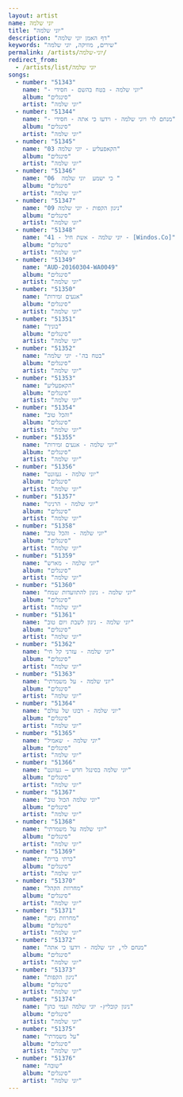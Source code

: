 ```yaml
---
layout: artist
name: יוני שלמה
title: "יוני שלמה"
description: "דף האמן יוני שלמה"
keywords: "שירים, מוזיקה, יוני שלמה"
permalink: /artists/יוני-שלמה/
redirect_from:
  - /artists/list/יוני שלמה
songs:
  - number: "51343"
    name: "- יוני שלמה - בטח בהשם - חסידי"
    album: "סינגלים"
    artist: "יוני שלמה"
  - number: "51344"
    name: "- מנחם לוי ויוני שלמה - וידעו כי אתה - חסידי"
    album: "סינגלים"
    artist: "יוני שלמה"
  - number: "51345"
    name: "03 הקאפעליע - יוני שלמה"
    album: "סינגלים"
    artist: "יוני שלמה"
  - number: "51346"
    name: "06  כי ישמע  יוני שלמה "
    album: "סינגלים"
    artist: "יוני שלמה"
  - number: "51347"
    name: "09 ניגון הקפות - יוני שלמה"
    album: "סינגלים"
    artist: "יוני שלמה"
  - number: "51348"
    name: "41 - יוני שלמה - אשת חיל - [Windos.Co]"
    album: "סינגלים"
    artist: "יוני שלמה"
  - number: "51349"
    name: "AUD-20160304-WA0049"
    album: "סינגלים"
    artist: "יוני שלמה"
  - number: "51350"
    name: "אנעים זמירות"
    album: "סינגלים"
    artist: "יוני שלמה"
  - number: "51351"
    name: "בוניך"
    album: "סינגלים"
    artist: "יוני שלמה"
  - number: "51352"
    name: "בטח בה'- יוני שלמה"
    album: "סינגלים"
    artist: "יוני שלמה"
  - number: "51353"
    name: "הקאפעליע"
    album: "סינגלים"
    artist: "יוני שלמה"
  - number: "51354"
    name: "והכל טוב"
    album: "סינגלים"
    artist: "יוני שלמה"
  - number: "51355"
    name: "יוני שלמה - אנעים זמירות"
    album: "סינגלים"
    artist: "יוני שלמה"
  - number: "51356"
    name: "יוני שלמה - געזונט"
    album: "סינגלים"
    artist: "יוני שלמה"
  - number: "51357"
    name: "יוני שלמה - הרנינו"
    album: "סינגלים"
    artist: "יוני שלמה"
  - number: "51358"
    name: "יוני שלמה - והכל טוב"
    album: "סינגלים"
    artist: "יוני שלמה"
  - number: "51359"
    name: "יוני שלמה - מארש"
    album: "סינגלים"
    artist: "יוני שלמה"
  - number: "51360"
    name: "יוני שלמה - ניגון להתוועדות שמח"
    album: "סינגלים"
    artist: "יוני שלמה"
  - number: "51361"
    name: "יוני שלמה - ניגון לשבת ויום טוב"
    album: "סינגלים"
    artist: "יוני שלמה"
  - number: "51362"
    name: "יוני שלמה - עזרני קל חי"
    album: "סינגלים"
    artist: "יוני שלמה"
  - number: "51363"
    name: "יוני שלמה - על משמרתי"
    album: "סינגלים"
    artist: "יוני שלמה"
  - number: "51364"
    name: "יוני שלמה - רבונו של עולם"
    album: "סינגלים"
    artist: "יוני שלמה"
  - number: "51365"
    name: "יוני שלמה - שאמיל"
    album: "סינגלים"
    artist: "יוני שלמה"
  - number: "51366"
    name: "יוני שלמה בסינגל חדש – געזונט"
    album: "סינגלים"
    artist: "יוני שלמה"
  - number: "51367"
    name: "יוני שלמה הכול טוב"
    album: "סינגלים"
    artist: "יוני שלמה"
  - number: "51368"
    name: "יוני שלמה על משמרתי"
    album: "סינגלים"
    artist: "יוני שלמה"
  - number: "51369"
    name: "כרתי ברית"
    album: "סינגלים"
    artist: "יוני שלמה"
  - number: "51370"
    name: "מחרוזת הקהל"
    album: "סינגלים"
    artist: "יוני שלמה"
  - number: "51371"
    name: "מחרוזת ניסן"
    album: "סינגלים"
    artist: "יוני שלמה"
  - number: "51372"
    name: "מנחם לוי, יוני שלמה - וידעו כי אתה"
    album: "סינגלים"
    artist: "יוני שלמה"
  - number: "51373"
    name: "ניגון הקפות"
    album: "סינגלים"
    artist: "יוני שלמה"
  - number: "51374"
    name: "ניגון קובליץ- יוני שלמה ועמי כהן"
    album: "סינגלים"
    artist: "יוני שלמה"
  - number: "51375"
    name: "על משמרתי"
    album: "סינגלים"
    artist: "יוני שלמה"
  - number: "51376"
    name: "שובה"
    album: "סינגלים"
    artist: "יוני שלמה"
---
```

